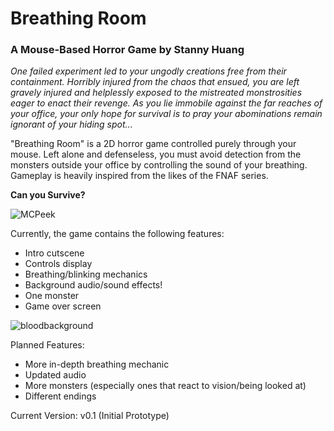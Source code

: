 # Breathing Room
### A Mouse-Based Horror Game by Stanny Huang

*One failed experiment led to your ungodly creations free from their containment. Horribly injured from the chaos that ensued, you are left gravely injured and helplessly exposed to the mistreated monstrosities eager to enact their revenge. As you lie immobile against the far reaches of your office, your only hope for survival is to pray your abominations remain ignorant of your hiding spot...*

"Breathing Room" is a 2D horror game controlled purely through your mouse. Left alone and defenseless, you must avoid detection from the monsters outside your office by controlling the sound of your breathing. Gameplay is heavily inspired from the likes of the FNAF series.

**Can you Survive?** 

![MCPeek](https://github.com/littlemanstann/Breathing-Room/assets/9904348/c81e4ec9-b2a3-4a34-8791-a5deeb2b78fb)

Currently, the game contains the following features:
 - Intro cutscene
 - Controls display
 - Breathing/blinking mechanics
 - Background audio/sound effects!
 - One monster
 - Game over screen

![bloodbackground](https://github.com/littlemanstann/Breathing-Room/assets/9904348/a3dea0c1-10f7-4c44-9df6-bddf921aa03d)

Planned Features:
 - More in-depth breathing mechanic
 - Updated audio
 - More monsters (especially ones that react to vision/being looked at)
 - Different endings

Current Version: v0.1 (Initial Prototype)

